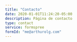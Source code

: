 ```yaml
---
title: "Contacto"
date: 2020-01-01T11:24:20-05:00
description: Página de contacto
type: contact
service: formspree
formId: "me@arthurolg.com"
---
```

